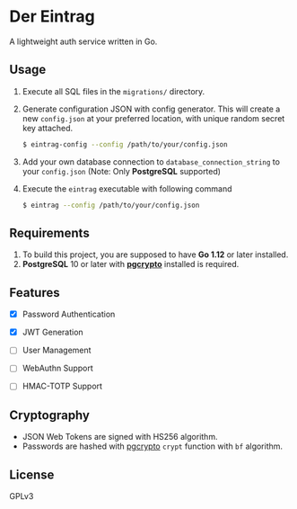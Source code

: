 # Der Eintrag

A lightweight auth service written in Go.

## Usage
1. Execute all SQL files in the `migrations/` directory.
2. Generate configuration JSON with config generator. This will create a new `config.json` at your preferred location, with unique random secret key attached.
   ```bash
   $ eintrag-config --config /path/to/your/config.json
   ```
   
3. Add your own database connection to `database_connection_string` to your `config.json` (Note: Only **PostgreSQL** supported)
4. Execute the `eintrag` executable with following command
   ```bash
   $ eintrag --config /path/to/your/config.json
   ```
   
## Requirements
1. To build this project, you are supposed to have **Go 1.12** or later installed.
2. **PostgreSQL** 10 or later with **[pgcrypto]** installed is required.


## Features
- [x] Password Authentication
- [x] JWT Generation
- [ ] User Management
- [ ] WebAuthn Support
- [ ] HMAC-TOTP Support


## Cryptography
- JSON Web Tokens are signed with HS256 algorithm.
- Passwords are hashed with [pgcrypto] `crypt` function with `bf` algorithm.


## License
GPLv3


[pgcrypto]: https://www.postgresql.org/docs/current/pgcrypto.html
